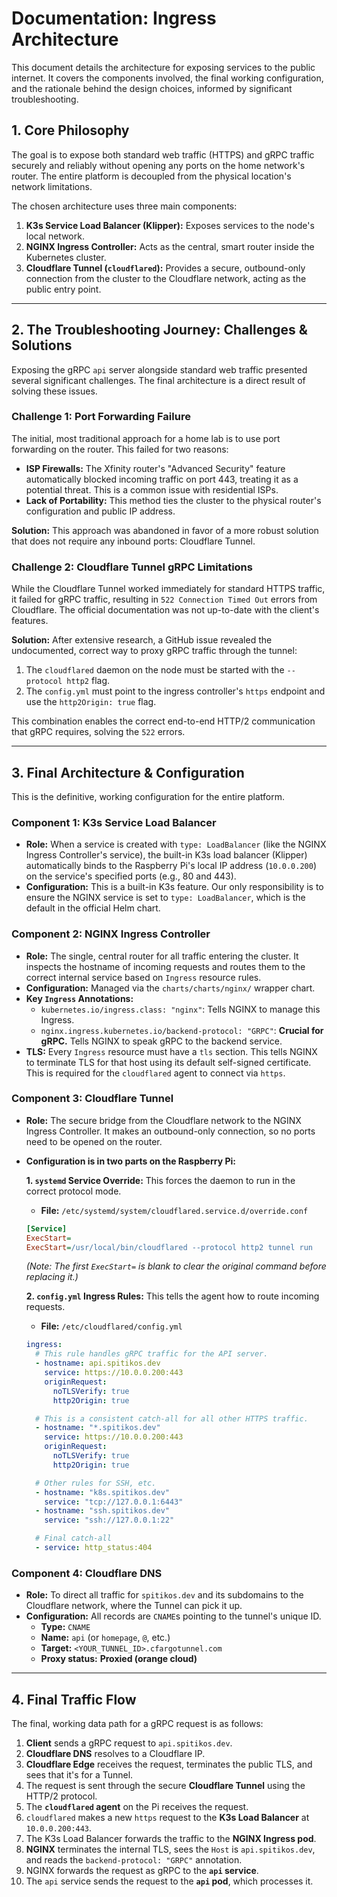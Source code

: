 # Documentation: Ingress Architecture

This document details the architecture for exposing services to the public internet. It covers the components involved, the final working configuration, and the rationale behind the design choices, informed by significant troubleshooting.

## 1. Core Philosophy

The goal is to expose both standard web traffic (HTTPS) and gRPC traffic securely and reliably without opening any ports on the home network's router. The entire platform is decoupled from the physical location's network limitations.

The chosen architecture uses three main components:
1.  **K3s Service Load Balancer (Klipper):** Exposes services to the node's local network.
2.  **NGINX Ingress Controller:** Acts as the central, smart router inside the Kubernetes cluster.
3.  **Cloudflare Tunnel (`cloudflared`):** Provides a secure, outbound-only connection from the cluster to the Cloudflare network, acting as the public entry point.

---

## 2. The Troubleshooting Journey: Challenges & Solutions

Exposing the gRPC `api` server alongside standard web traffic presented several significant challenges. The final architecture is a direct result of solving these issues.

### Challenge 1: Port Forwarding Failure

The initial, most traditional approach for a home lab is to use port forwarding on the router. This failed for two reasons:
*   **ISP Firewalls:** The Xfinity router's "Advanced Security" feature automatically blocked incoming traffic on port 443, treating it as a potential threat. This is a common issue with residential ISPs.
*   **Lack of Portability:** This method ties the cluster to the physical router's configuration and public IP address.

**Solution:** This approach was abandoned in favor of a more robust solution that does not require any inbound ports: Cloudflare Tunnel.

### Challenge 2: Cloudflare Tunnel gRPC Limitations

While the Cloudflare Tunnel worked immediately for standard HTTPS traffic, it failed for gRPC traffic, resulting in `522 Connection Timed Out` errors from Cloudflare. The official documentation was not up-to-date with the client's features.

**Solution:** After extensive research, a GitHub issue revealed the undocumented, correct way to proxy gRPC traffic through the tunnel:
1.  The `cloudflared` daemon on the node must be started with the `--protocol http2` flag.
2.  The `config.yml` must point to the ingress controller's `https` endpoint and use the `http2Origin: true` flag.

This combination enables the correct end-to-end HTTP/2 communication that gRPC requires, solving the `522` errors.

---

## 3. Final Architecture & Configuration

This is the definitive, working configuration for the entire platform.

### Component 1: K3s Service Load Balancer

*   **Role:** When a service is created with `type: LoadBalancer` (like the NGINX Ingress Controller's service), the built-in K3s load balancer (Klipper) automatically binds to the Raspberry Pi's local IP address (`10.0.0.200`) on the service's specified ports (e.g., 80 and 443).
*   **Configuration:** This is a built-in K3s feature. Our only responsibility is to ensure the NGINX service is set to `type: LoadBalancer`, which is the default in the official Helm chart.

### Component 2: NGINX Ingress Controller

*   **Role:** The single, central router for all traffic entering the cluster. It inspects the hostname of incoming requests and routes them to the correct internal service based on `Ingress` resource rules.
*   **Configuration:** Managed via the `charts/charts/nginx/` wrapper chart.
*   **Key `Ingress` Annotations:**
    *   `kubernetes.io/ingress.class: "nginx"`: Tells NGINX to manage this Ingress.
    *   `nginx.ingress.kubernetes.io/backend-protocol: "GRPC"`: **Crucial for gRPC.** Tells NGINX to speak gRPC to the backend service.
*   **TLS:** Every `Ingress` resource must have a `tls` section. This tells NGINX to terminate TLS for that host using its default self-signed certificate. This is required for the `cloudflared` agent to connect via `https`.

### Component 3: Cloudflare Tunnel

*   **Role:** The secure bridge from the Cloudflare network to the NGINX Ingress Controller. It makes an outbound-only connection, so no ports need to be opened on the router.
*   **Configuration is in two parts on the Raspberry Pi:**

    **1. `systemd` Service Override:** This forces the daemon to run in the correct protocol mode.
    *   **File:** `/etc/systemd/system/cloudflared.service.d/override.conf`
    ```ini
    [Service]
    ExecStart=
    ExecStart=/usr/local/bin/cloudflared --protocol http2 tunnel run
    ```
    *(Note: The first `ExecStart=` is blank to clear the original command before replacing it.)*

    **2. `config.yml` Ingress Rules:** This tells the agent how to route incoming requests.
    *   **File:** `/etc/cloudflared/config.yml`
    ```yaml
    ingress:
      # This rule handles gRPC traffic for the API server.
      - hostname: api.spitikos.dev
        service: https://10.0.0.200:443
        originRequest:
          noTLSVerify: true
          http2Origin: true

      # This is a consistent catch-all for all other HTTPS traffic.
      - hostname: "*.spitikos.dev"
        service: https://10.0.0.200:443
        originRequest:
          noTLSVerify: true
          http2Origin: true

      # Other rules for SSH, etc.
      - hostname: "k8s.spitikos.dev"
        service: "tcp://127.0.0.1:6443"
      - hostname: "ssh.spitikos.dev"
        service: "ssh://127.0.0.1:22"

      # Final catch-all
      - service: http_status:404
    ```

### Component 4: Cloudflare DNS

*   **Role:** To direct all traffic for `spitikos.dev` and its subdomains to the Cloudflare network, where the Tunnel can pick it up.
*   **Configuration:** All records are `CNAME`s pointing to the tunnel's unique ID.
    *   **Type:** `CNAME`
    *   **Name:** `api` (or `homepage`, `@`, etc.)
    *   **Target:** `<YOUR_TUNNEL_ID>.cfargotunnel.com`
    *   **Proxy status:** **Proxied (orange cloud)**

---

## 4. Final Traffic Flow

The final, working data path for a gRPC request is as follows:

1.  **Client** sends a gRPC request to `api.spitikos.dev`.
2.  **Cloudflare DNS** resolves to a Cloudflare IP.
3.  **Cloudflare Edge** receives the request, terminates the public TLS, and sees that it's for a Tunnel.
4.  The request is sent through the secure **Cloudflare Tunnel** using the HTTP/2 protocol.
5.  The **`cloudflared` agent** on the Pi receives the request.
6.  `cloudflared` makes a new `https` request to the **K3s Load Balancer** at `10.0.0.200:443`.
7.  The K3s Load Balancer forwards the traffic to the **NGINX Ingress pod**.
8.  **NGINX** terminates the internal TLS, sees the `Host` is `api.spitikos.dev`, and reads the `backend-protocol: "GRPC"` annotation.
9.  NGINX forwards the request as gRPC to the **`api` service**.
10. The `api` service sends the request to the **`api` pod**, which processes it.
